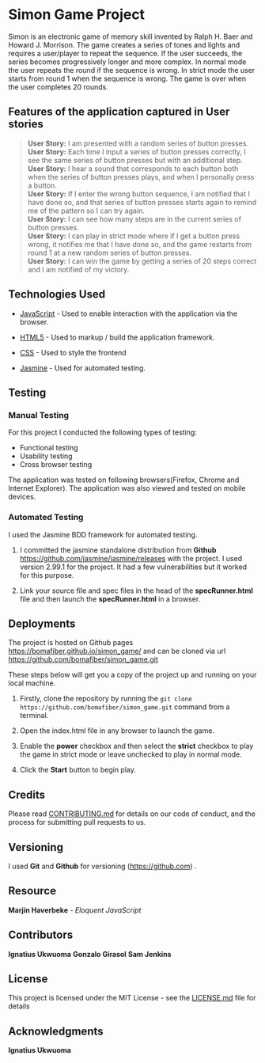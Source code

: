 # Simon Game Project

Simon is an electronic game of memory skill invented by Ralph H. Baer and Howard J. Morrison.
The game creates a series of tones and lights and requires a user/player to repeat the sequence.
If the user succeeds, the series becomes progressively longer and more complex. In normal mode the user repeats the round if the sequence is wrong. In strict mode the user starts from round 1 when the sequence is wrong. The game is over when the user completes 20 rounds.


## Features of the application captured in User stories

>**User Story:** I am presented with a random series of button presses.<br>
>**User Story:** Each time I input a series of button presses correctly, I see the same series of button presses but with an additional step.<br>
>**User Story:** I hear a sound that corresponds to each button both when the series of button presses plays, and when I personally press a button.<br>
>**User Story:** If I enter the wrong button sequence, I am notified that I have done so, and that series of button presses starts again to remind me of the pattern so I can try again.<br>
>**User Story:** I can see how many steps are in the current series of button presses.<br>
>**User Story:** I can play in strict mode where if I get a button press wrong, it notifies me that I have done so, and the game restarts from round 1 at a new random series of button presses.<br>
>**User Story:** I can win the game by getting a series of 20 steps correct and I am notified of my victory.<br>


## Technologies Used

* [JavaScript](https://en.wikipedia.org/wiki/JavaScript) - Used to enable interaction with the application via the browser.

* [HTML5](https://en.wikipedia.org/wiki/HTML) - Used to markup / build the application framework.

* [CSS](https://en.wikipedia.org/wiki/Cascading_Style_Sheets) - Used to style the frontend

* [Jasmine](https://github.com/jasmine/jasmine) - Used for automated testing.


## Testing

### Manual Testing

For this project I conducted the following types of testing:

* Functional testing
* Usability testing
* Cross browser testing

 The application was tested on following browsers(Firefox, Chrome and Internet Explorer). The application was also viewed and tested on  mobile devices.

### Automated Testing  

I used the Jasmine BDD framework for automated testing.

 1. I committed the jasmine standalone distribution from **Github** https://github.com/jasmine/jasmine/releases with the project. I used version 2.99.1 for the project. It had a few vulnerabilities but it worked for this purpose.

 2. Link your source file and spec files in the head of the **specRunner.html** file and then launch the **specRunner.html** in a browser.


## Deployments

 The project is hosted on Github pages https://bomafiber.github.io/simon_game/ and can be cloned via url https://github.com/bomafiber/simon_game.git

 These steps below will get you a copy of the project up and running on your local machine.

 1. Firstly, clone the repository by running the ```git clone https://github.com/bomafiber/simon_game.git``` command from a terminal.

 2. Open the index.html file in any browser to launch the game.

 3. Enable the **power** checkbox and then select the **strict** checkbox to play the game in strict mode or leave unchecked to play in normal mode.

 3. Click the **Start** button to begin play.


## Credits

Please read [CONTRIBUTING.md](https://gist.github.com/PurpleBooth/b24679402957c63ec426) for details on our code of conduct, and the process for submitting pull requests to us.

## Versioning

I used **Git** and **Github** for versioning (https://github.com) .

## Resource

 **Marjin Haverbeke** - *Eloquent JavaScript*

## Contributors

**Ignatius Ukwuoma**
**Gonzalo Girasol**
**Sam Jenkins**

## License

This project is licensed under the MIT License - see the [LICENSE.md](LICENSE.md) file for details

## Acknowledgments
**Ignatius Ukwuoma**
